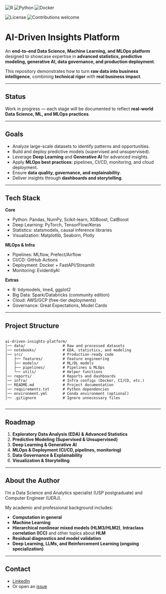 
![R](https://img.shields.io/badge/R-4.4.0-blue?logo=r)
![Python](https://img.shields.io/badge/python-3.11-blue?logo=python&logoColor=white)
![Docker](https://img.shields.io/badge/docker-true-blue?logo=docker)
<!-- ![CI](https://github.com/celsomsilva/ai-driven-insights-platform/workflows/CI%20Pipeline/badge.svg) -->
<!-- ![Deployment](https://img.shields.io/badge/deployment-aws%20%7C%20gcp-blue)  -->
<!-- ![Coverage](https://img.shields.io/badge/coverage-0%25-yellow)  -->
![License](https://img.shields.io/github/license/celsomsilva/ai-driven-insights-platform)
![Contributions welcome](https://img.shields.io/badge/contributions-welcome-brightgreen.svg)


# AI-Driven Insights Platform

An **end-to-end Data Science, Machine Learning, and MLOps platform** designed to showcase expertise in **advanced statistics, predictive modeling, generative AI, data governance, and production deployment**.  

This repository demonstrates how to turn **raw data into business intelligence**, combining **technical rigor** with **real business impact**.

---


## Status
Work in progress — each stage will be documented to reflect **real-world Data Science, ML, and MLOps practices**.  

 
---


## Goals
- Analyze large-scale datasets to identify patterns and opportunities.  
- Build and deploy predictive models (supervised and unsupervised).  
- Leverage **Deep Learning** and **Generative AI** for advanced insights.  
- Apply **MLOps best practices**: pipelines, CI/CD, monitoring, and cloud deployment.  
- Ensure **data quality, governance, and explainability**.  
- Deliver insights through **dashboards and storytelling**.  

---

## Tech Stack

**Core**  
- Python: Pandas, NumPy, Scikit-learn, XGBoost, CatBoost  
- Deep Learning: PyTorch, TensorFlow/Keras  
- Statistics: statsmodels, causal inference libraries  
- Visualization: Matplotlib, Seaborn, Plotly  

**MLOps & Infra**  
- Pipelines: MLflow, Prefect/Airflow  
- CI/CD: GitHub Actions  
- Deployment: Docker + FastAPI/Streamlit  
- Monitoring: EvidentlyAI  

**Extras**  
- R: tidymodels, lme4, ggplot2  
- Big Data: Spark/Databricks (community edition)  
- Cloud: AWS/GCP (free-tier deployments)  
- Governance: Great Expectations, Model Cards  

---

## Project Structure
```

ai-driven-insights-platform/
│── data/                 # Raw and processed datasets
│── notebooks/            # EDA, statistics, and modeling
│── src/                  # Production-ready code
│   ├── features/         # Feature engineering
│   ├── models/           # ML/DL models
│   ├── pipelines/        # Pipelines & MLOps
│   └── utils/            # Helper functions
│── reports/              # Reports and dashboards
│── infra/                # Infra configs (Docker, CI/CD, etc.)
│── README.md             # Project documentation
│── requirements.txt      # Python dependencies
│── environment.yml       # Conda environment (optional)
│── .gitignore            # Ignore unnecessary files


```

---

## Roadmap

1. **Exploratory Data Analysis (EDA) & Advanced Statistics**  
2. **Predictive Modeling (Supervised & Unsupervised)**  
3. **Deep Learning & Generative AI**  
4. **MLOps & Deployment (CI/CD, pipelines, monitoring)**  
5. **Data Governance & Explainability**  
6. **Visualization & Storytelling**  

---

## About the Author

I’m a Data Science and Analytics specialist (USP postgraduate) and Computer Engineer (UERJ).

My academic and professional background includes:

* **Computation in general**
* **Machine Learning**
* **Hierarchical nonlinear mixed models (HLM3/HLM2)**, **Intraclass correlation (ICC)** and other topics about **HLM**
* **Residual diagnostics and model validation**
* **Deep Learning, LLMs, and Reinforcement Learning (ongoing specialization)**

---


## Contact  

- [LinkedIn](https://linkedin.com/in/celso-m-silva)  
- Or open an [issue](https://github.com/celsomsilva/ai-driven-insights-platform/issues)

